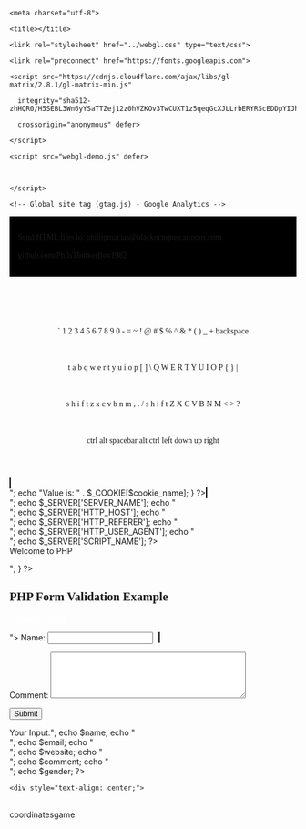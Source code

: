 

<!doctype html>
<?php
$cookie_name = "user";
$cookie_value = "blackoctopuscartoons";
setcookie($cookie_name, $cookie_value, time() + (86400 * 30), "/"); // 86400 = 1 day
?>
<html lang="en">

  <head>

    <meta charset="utf-8">

    <title></title>

    <link rel="stylesheet" href="../webgl.css" type="text/css">

    <link rel="preconnect" href="https://fonts.googleapis.com">
<link rel="preconnect" href="https://fonts.gstatic.com" crossorigin>
<link href="https://fonts.googleapis.com/css2?family=Press+Start+2P&display=swap" rel="stylesheet">
<style>

.error {color: #FF0000;}

  canvas {

	border: 2px solid black;

	background-color: blue;

}

video {

	display: none;

}

.feed-links {display:none !important;}
  
 #top {
    border: 1px solid blue;
    height: 500px;
}
   

#bottom {
    border: 1px solid red;
} 
  
  
</style>

    <script src="https://cdnjs.cloudflare.com/ajax/libs/gl-matrix/2.8.1/gl-matrix-min.js"

      integrity="sha512-zhHQR0/H5SEBL3Wn6yYSaTTZej12z0hVZKOv3TwCUXT1z5qeqGcXJLLrbERYRScEDDpYIJhPC1fk31gqR783iQ=="

      crossorigin="anonymous" defer>

    </script>

    <script src="webgl-demo.js" defer>

    

    </script>
    
    <!-- Global site tag (gtag.js) - Google Analytics -->

<script async src="https://www.googletagmanager.com/gtag/js?id=G-H3KRV7YLRV"></script>

<script>

  window.dataLayer = window.dataLayer || [];

  function gtag(){dataLayer.push(arguments);}

  gtag('js', new Date());

  gtag('config', 'G-H3KRV7YLRV');

</script>
</head>

  
  
  
  




<body>

  <script>
  document.getElementById( 'bottom' ).scrollIntoView();




function top() {
    document.getElementById( 'top' ).scrollIntoView();    
};

function bottom() {
    document.getElementById( 'bottom' ).scrollIntoView();
    window.setTimeout( function () { top(); }, 2000 );
};

bottom();
  </script>
<div id="top" style="padding: 15px; background-color: black";><p style="font-family: 'Press Start 2P'">Send HTML files to: phillipmacias@blackoctopuscartoons.com
  <br>
  <br>
 github.com/PhilsThinkerBox1982
  </p></div>
<div id="top" style="padding: 10px"><p style="text-align: center; font-size: 14px; font-family: 'Press Start 2P'">
  <br>
  <br>
  <br>
  <br>
  ` 1 2 3 4 5 6 7 8 9 0 - = ~ ! @ # $ % ^ & * ( ) _ + backspace
  <br>
  <br>
  <br>
  <br>
  t a b q w e r t y u i o p [ ] \ Q W E R T Y U I O P { } |
  <br>
  <br>
  <br>
  <br>
  s h i f t z x c v b n m , . / s h i f t Z X C V B N M < > ?
  <br>
  <br>
  <br>
  <br>
  ctrl alt spacebar alt ctrl left down up right
  </p>
  
  
  
  <br>
  
  </div>


  
  
  
  
  
  
  
  
  
  <br>
  
  
  
  
 <canvas id="cookie" width="100" height="100" style="background-color:chocolate; border:1px solid #000000;">   
  </canvas> 
  <br />
<?php
if(!isset($_COOKIE[$cookie_name])) {
     echo "Cookie named '" . $cookie_name . "' is not set!";
} else {
     echo "Cookie '" . $cookie_name . "' is set!<br>";
     echo "Value is: " . $_COOKIE[$cookie_name];
}
?>
  

 

  

  <script>
  var c = document.getElementById("cookie");
var ctx = c.getContext("2d");
ctx.beginPath();
ctx.rect(10, 10, 10, 10);
ctx.stroke();
    ctx.fillStyle = "brown";

ctx.fill();
    


ctx.beginPath();

ctx.rect(10, 50, 10, 10);

ctx.stroke();

    ctx.fillStyle = "brown";

ctx.fill();
    

ctx.beginPath();

ctx.rect(10, 75, 10, 10);

ctx.stroke();

    ctx.fillStyle = "brown";

ctx.fill();
 


ctx.beginPath();

ctx.rect(50, 30, 10, 10);

ctx.stroke();

    ctx.fillStyle = "brown";

ctx.fill();
    
    ctx.beginPath();

ctx.rect(75, 75, 10, 10);

ctx.stroke();

    ctx.fillStyle = "brown";

ctx.fill();
    
    
     ctx.beginPath();

ctx.rect(75, 10, 10, 10);

ctx.stroke();

    ctx.fillStyle = "brown";

ctx.fill();
    
    
    
</script>
  
  
  
  
  
  
  <canvas id="rabbit" width="100" height="100" style="background-color:black; border:1px solid #000000;">   
  </canvas>
  

  <script>
  var c = document.getElementById("rabbit");
var ctx = c.getContext("2d");
ctx.beginPath();
ctx.rect(20, 50, 50, 50);
ctx.stroke();
    ctx.fillStyle = "white";

ctx.fill();
    
var d = document.getElementById("rabbit");

var ctx = c.getContext("2d");

ctx.beginPath();

ctx.rect(10, 75, 25, 25);

ctx.stroke();

    ctx.fillStyle = "white";

ctx.fill();
    
 var e = document.getElementById("rabbit");

var ctx = c.getContext("2d");

ctx.beginPath();

ctx.rect(10, 30, 50, 10);

ctx.stroke();

    ctx.fillStyle = "white";

ctx.fill();
 
var f = document.getElementById("rabbit");

var ctx = c.getContext("2d");

ctx.beginPath();

ctx.rect(50, 30, 35, 35);

ctx.stroke();

    ctx.fillStyle = "white";

ctx.fill();
    
    
</script>
  
  <br>
  
  
  
  
  
  <?php
  echo $_SERVER['PHP_SELF'];
echo "<br>";
echo $_SERVER['SERVER_NAME'];
echo "<br>";
echo $_SERVER['HTTP_HOST'];
echo "<br>";
echo $_SERVER['HTTP_REFERER'];
echo "<br>";
echo $_SERVER['HTTP_USER_AGENT'];
echo "<br>";
echo $_SERVER['SCRIPT_NAME'];
?>
  
  
  <br />
  
  
  
  
  
  
  <?php
// router.php
if (preg_match('/\.(?:png|jpg|jpeg|gif)$/', $_SERVER["REQUEST_URI"])) {
    return false;    // serve the requested resource as-is.
} else { 
    echo "<p>Welcome to PHP</p>";
}
?>
  
  
  
  
<?php
// define variables and set to empty values
$nameErr = $emailErr = $genderErr = $websiteErr = "";
$name = $email = $gender = $comment = $website = "";

if ($_SERVER["REQUEST_METHOD"] == "POST") {
  if (empty($_POST["name"])) {
    $nameErr = "Name is required";
  } else {
    $name = test_input($_POST["name"]);
    // check if name only contains letters and whitespace
    if (!preg_match("/^[a-zA-Z-' ]*$/",$name)) {
      $nameErr = "Only letters and white space allowed";
    }
  }
  
  if (empty($_POST["email"])) {
    $emailErr = "Email is required";
  } else {
    $email = test_input($_POST["email"]);
    // check if e-mail address is well-formed
    if (!filter_var($email, FILTER_VALIDATE_EMAIL)) {
      $emailErr = "Invalid email format";
    }
  }
    
  if (empty($_POST["website"])) {
    $website = "";
  } else {
    $website = test_input($_POST["website"]);
    // check if URL address syntax is valid
    if (!preg_match("/\b(?:(?:https?|ftp):\/\/|www\.)[-a-z0-9+&@#\/%?=~_|!:,.;]*[-a-z0-9+&@#\/%=~_|]/i",$website)) {
      $websiteErr = "Invalid URL";
    }    
  }

  if (empty($_POST["comment"])) {
    $comment = "";
  } else {
    $comment = test_input($_POST["comment"]);
  }

  if (empty($_POST["gender"])) {
    $genderErr = "Gender is required";
  } else {
    $gender = test_input($_POST["gender"]);
  }
}

function test_input($data) {
  $data = trim($data);
  $data = stripslashes($data);
  $data = htmlspecialchars($data);
  return $data;
}
?>

<h2 style="font-family: 'Press Start 2P'">PHP Form Validation Example</h2>
<p><span class="error" style="color: white;">* required field</span></p>
<form method="post" action="<?php echo htmlspecialchars($_SERVER["PHP_SELF"]);?>">  
  Name: <input type="text" name="name">
  <span class="error" style="color: white;">* <?php echo $nameErr;?></span>
  
  
  
  
  <canvas id="cookie1" width="100" height="100" style="background-color:chocolate; border:1px solid #000000;">   
  </canvas>

 

  

  <script>
  var c = document.getElementById("cookie1");
var ctx = c.getContext("2d");
ctx.beginPath();
ctx.rect(25, 25, 10, 10);
ctx.stroke();
    ctx.fillStyle = "brown";

ctx.fill();
    
    ctx.beginPath();
ctx.rect(10, 10, 10, 10);
ctx.stroke();
    ctx.fillStyle = "brown";

ctx.fill();
    

    


ctx.beginPath();

ctx.rect(75, 50, 10, 10);

ctx.stroke();

    ctx.fillStyle = "brown";

ctx.fill();
    

ctx.beginPath();

ctx.rect(10, 75, 10, 10);

ctx.stroke();

    ctx.fillStyle = "brown";

ctx.fill();
 


ctx.beginPath();

ctx.rect(50, 30, 10, 10);

ctx.stroke();

    ctx.fillStyle = "brown";

ctx.fill();
    
    ctx.beginPath();

ctx.rect(75, 25, 10, 10);

ctx.stroke();

    ctx.fillStyle = "";

ctx.fill();
    
</script>
  
  
  
  
  
  
  
  <br />
  <!--
  E-mail: <input type="text" name="email">
  <span class="error">* <?php echo $emailErr;?></span>
-->
  
  <!--
  Website: <input type="text" name="website">
  <span class="error"><?php echo $websiteErr;?></span>
-->
 
  Comment: <textarea name="comment" rows="5" cols="40" ></textarea>
  <br>
  <!--
  Gender:
  <input type="radio" name="gender" value="female">Female
  <input type="radio" name="gender" value="male">Male
  <input type="radio" name="gender" value="other">Other
  <span class="error">* <?php echo $genderErr;?></span>
-->
  
  <input type="submit" name="submit" value="Submit">  
</form>

<?php
echo "<h2>Your Input:</h2>";
echo $name;
echo "<br>";
echo $email;
echo "<br>";
echo $website;
echo "<br>";
echo $comment;
echo "<br>";
echo $gender;
?>

</body>
</html>
  
  
  
  
  
  
  
  
  
  
  
  
  
  
  
  
  
  
    <div style="text-align: center;">
  <canvas id="tapeworm" width="100" height="100" style="background-color:black; ">

</canvas>
<br />
coordinatesgame
<br />
  </div> 
<script async src="https://pagead2.googlesyndication.com/pagead/js/adsbygoogle.js?client=ca-pub-5345138253575439"
     crossorigin="anonymous"></script>

  
  
<div style="text-align: center">
      
  <br />
  <div style="text-align: center">

  
    
<!--
<div style="text-align: center">


<p>
<a href="http://www.java3d.org/" target="_blank" style="font-size: 32px" >
 <u>java3d.org</u>
</a>
  
</p>
  -->
  
  

</div>
 


  
  
  
  
<div>
<canvas id="scene" width="850" height="480" style="background-color: blue;" >
</canvas>
  <!--
<p>
<u>
<a href="https://www.khronos.org/webgl" target="_blank" style="font-size: 32px" ><cite>
created with > WebGL

</cite>
</a>
</u>
  
    </p>
-->
</div>
<br />
  <div class="separator" style="clear: both;"><img alt="" border="0" width="600" data-original-height="335" data-original-width="1600" src="https://blogger.googleusercontent.com/img/a/AVvXsEg4btF0ln4OZwuwnc6PapbTTJI3Vzc69w_1cv_Dp9Y3apvUcXg9bTcxS5Q9T8ZJCXjv6gv2o2CbDnQRsUwMjC4JqChSQ8wC_ldz5KmYmJE8sQlPs7Xascg2RpRw2ApoSjsQf_hTWOg3t6uBcdp2XcJnyPb7NqlgIIK8928CfxQrPKcDAKCqb3wAUS417w=s600"/></div>
<br /><br /><br /> 
  
  <!--
<div style="text-align: center;">
<p>
Distance = √((X<sub>1</sub> - X<sub>2</sub>)<sup>2</sup> + (Y<sub>1</sub>
- Y<sub>2</sub>)<sup>2</sup> + (Z<sub>1</sub> -
Z<sub>2</sub>)<sup>2</sup>)
-->
<br />
<br /><br /><br />
  <!--

-->
  
  
  <br />
  
<br />
  <br />
  <br />
  <br />
  
  
  <script>

  var cubeRotation = 0.0;

window.onload = main;

function main() {

  const canvas = document.querySelector('#scene');

  const gl = canvas.getContext('webgl') || canvas.getContext('experimental-webgl');  

  if (!gl) {

    alert('Unable to initialize WebGL. Your browser or machine may not support it.');

    return;

  }

  /* Vertex shader program

*/

  const vsSource = `

    attribute vec4 aVertexPosition;

    attribute vec4 aVertexColor;

    uniform mat4 uModelViewMatrix;

    uniform mat4 uProjectionMatrix;

    varying lowp vec4 vColor;

    void main(void) {

      gl_Position = uProjectionMatrix * uModelViewMatrix * aVertexPosition;

      vColor = aVertexColor;

    }

  `;

  // Fragment shader program

  const fsSource = `

    varying lowp vec4 vColor;

    void main(void) {

      gl_FragColor = vColor;

    }

  `;

  // Initialize a shader program; this is where all the lighting

  // for the vertices and so forth is established.

  const shaderProgram = initShaderProgram(gl, vsSource, fsSource);

  // Collect all the info needed to use the shader program.

  // Look up which attributes our shader program is using

  // for aVertexPosition, aVertexColor and also

  // look up uniform locations.

  const programInfo = {

    program: shaderProgram,

    attribLocations: {

      vertexPosition: gl.getAttribLocation(shaderProgram, 'aVertexPosition'),

      vertexColor: gl.getAttribLocation(shaderProgram, 'aVertexColor'),

    },

    uniformLocations: {

      projectionMatrix: gl.getUniformLocation(shaderProgram, 'uProjectionMatrix'),

      modelViewMatrix: gl.getUniformLocation(shaderProgram, 'uModelViewMatrix'),

    }

  };

  // Here's where we call the routine that builds all the

  // objects we'll be drawing.

  const buffers = initBuffers(gl);

  var then = 0;

  // Draw the scene repeatedly

  function render(now) {

    now *= 0.001;  // convert to seconds

    const deltaTime = now - then;

    then = now;

    drawScene(gl, programInfo, buffers, deltaTime);

    requestAnimationFrame(render);

  }

  requestAnimationFrame(render);

}

//

// initBuffers

//

// Initialize the buffers we'll need. For this demo, we just

// have one object -- a simple three-dimensional cube.

//

function initBuffers(gl) {

  // Create a buffer for the cube's vertex positions.

  const positionBuffer = gl.createBuffer();

  // Select the positionBuffer as the one to apply buffer

  // operations to from here out.

  gl.bindBuffer(gl.ARRAY_BUFFER, positionBuffer);

  // Now create an array of positions for the cube.

  const positions = [

    /* Red */

    3,0,0,

    0,0,-3,

    0,2,-2,

    2,2,0,

    /* orange */

    -3,0,0,

    0,0,-3,

    0,2,-2,

    -2,2,0,
    

    /* yellow */

    -3, 0, 0,

    0, 0, 3,

    0, 2, 2,

   -2, 2, 0,

    

    /* green */

    0, 0, 3,

    3, 0, 0,

  2, 2, 0,

  0, 2, 2,

    /* blue */

    3, 0, 0,

    0, 0, -3,

     0,  -2, -2,

     2,  -2, 0,

    /* indigo */

    0, 0, -3,

     -3, 0, 0,

     -2, -2, 0,

    0, -2, -2,

   /* violet */

    -3, 0, 0,

    0, 0, 3,

    0, -2, 2,

    -2, -2, 0,

    

    /* black */

    3, 0, 0,

    0, 0, 3,

    0, -2, 2,

    2, -2, 0,

    /* white */
    
  0,2,-2,
  -2,2,0,
  0,2,2,
  2,2,0,
    
  /* tenth */
  0,-2,-2,
  -2,-2,0,
  0,-2,2,
  2,-2,0,
    
    /* Tink */
  3,0,1,
  3,1,1,
  4,1,1,
  4,0,1,
    
   /* turquoise */
  3,1,0,
  3,2,0,
 4,2,0,
  4,1,0,

];

  // Now pass the list of positions into WebGL to build the

  // shape. We do this by creating a Float32Array from the

  // JavaScript array, then use it to fill the current buffer.

  gl.bufferData(gl.ARRAY_BUFFER, new Float32Array(positions), gl.STATIC_DRAW);

  // Now set up the colors for the faces. We'll use solid colors

  // for each face.

  const faceColors = [

  //* red */ 

    [.01, 0, .01, 1.0],

 /* orange */

    [.01, 0, .01, 1.0],   

  /* yellow */

    [.01, 0, .01,  1],    

 /*  green */

    [.01, 0, .01, 1],   

  /*   blue */

    [.01,  0,  .01,  1.0],    

 /* indigo */

    [ .01, 0, .01,  1.0],

     /* violet */

    [ .01, 0, .01,  1.0],

/* black */

    [ .01, 0, .01,  1.0],
    
/* white */
   [.01,0,.01,1.0],
/* tenth */
   [.01,0,.01,1.0],
    
/* Tink */
   [.01,0,.01,1.0],
     
/* turquoise */
   [.01,0,.01,1.0],
    
  ];

  // Convert the array of colors into a table for all the vertices.

  var colors = [];

  for (var j = 0; j < faceColors.length; ++j) {

    const c = faceColors[j];

    // Repeat each color four times for the four vertices of the face

    colors = colors.concat(c, c, c, c);

  }

  const colorBuffer = gl.createBuffer();

  gl.bindBuffer(gl.ARRAY_BUFFER, colorBuffer);

  gl.bufferData(gl.ARRAY_BUFFER, new Float32Array(colors), gl.STATIC_DRAW);

  // Build the element array buffer; this specifies the indices

  // into the vertex arrays for each face's vertices.

  const indexBuffer = gl.createBuffer();

  gl.bindBuffer(gl.ELEMENT_ARRAY_BUFFER, indexBuffer);

  // This array defines each face as two triangles, using the

  // indices into the vertex array to specify each triangle's

  // position.

  const indices = [

    0,  1,  2,      0,  2,  3,    // front

    4,  5,  6,      4,  6,  7,    // back

    8,  9,  10,     8,  10, 11,   // top

    12, 13, 14,     12, 14, 15,   // bottom

    16, 17, 18,     16, 18, 19,   // right

    20, 21, 22,     20, 22, 23,   // left

    24, 25, 26,     24, 26, 27,

/* carpet */

    28, 29, 30,     28, 30, 31,

/* tinkerbell */

    32, 33, 34,     32, 34, 35,
    
/* center */
    36,37,38,       36,38, 39,
/* tenth */
    40,41,42,       40,42,43,
/* Tink */
    44,45,46,		44,46,47,
/* turquoise */
    48,49,50,		48,50,51,

  ];

  // Now send the element array to GL

  gl.bufferData(gl.ELEMENT_ARRAY_BUFFER,

      new Uint16Array(indices), gl.STATIC_DRAW);

  return {

    position: positionBuffer,

    color: colorBuffer,

    indices: indexBuffer,

  };

}

//

// Draw the scene.

//

function drawScene(gl, programInfo, buffers, deltaTime) {

  gl.clearColor(0.1, 0.0, 0.1, 0.9);  // Clear to black, fully opaque

  gl.clearDepth(1.0);                 // Clear everything

  gl.enable(gl.DEPTH_TEST);           // Enable depth testing

  gl.depthFunc(gl.LEQUAL);            // Near things obscure far things

  // Clear the canvas before we start drawing on it.

  gl.clear(gl.COLOR_BUFFER_BIT | gl.DEPTH_BUFFER_BIT);

  // Create a perspective matrix, a special matrix that is

  // used to simulate the distortion of perspective in a camera.

  // Our field of view is 45 degrees, with a width/height

  // ratio that matches the display size of the canvas

  // and we only want to see objects between 0.1 units

  // and 100 units away from the camera.

  const fieldOfView = 45 * Math.PI / 180;   // in radians

  const aspect = gl.canvas.clientWidth / gl.canvas.clientHeight;

  const zNear = 0.1;

  const zFar = 100.0;

  const projectionMatrix = mat4.create();

  // note: glmatrix.js always has the first argument

  // as the destination to receive the result.

  mat4.perspective(projectionMatrix,

                   fieldOfView,

                   aspect,

                   zNear,

                   zFar);

  // Set the drawing position to the "identity" point, which is

  // the center of the scene.

  const modelViewMatrix = mat4.create();

  // Now move the drawing position a bit to where we want to

  // start drawing the square.

  mat4.translate(modelViewMatrix,     // destination matrix

                 modelViewMatrix,     // matrix to translate

                 [.5, 0, -15]);  // amount to translate

  mat4.rotate(modelViewMatrix,  // destination matrix

              modelViewMatrix,  // matrix to rotate

              cubeRotation,     // amount to rotate in radians

              [.5,1,.5]);       // axis to rotate around (Z)

  mat4.rotate(modelViewMatrix,  // destination matrix

              modelViewMatrix,  // matrix to rotate

              cubeRotation * 60,// amount to rotate in radians

              [1,1,0]);       // axis to rotate around (X)

  // Tell WebGL how to pull out the positions from the position

  // buffer into the vertexPosition attribute

  {

    const numComponents = 3;

    const type = gl.FLOAT;

    const normalize = false;

    const stride = 0;

    const offset = 0;

    gl.bindBuffer(gl.ARRAY_BUFFER, buffers.position);

    gl.vertexAttribPointer(

        programInfo.attribLocations.vertexPosition,

        numComponents,

        type,

        normalize,

        stride,

        offset);

    gl.enableVertexAttribArray(

        programInfo.attribLocations.vertexPosition);

  }

  // Tell WebGL how to pull out the colors from the color buffer

  // into the vertexColor attribute.

  {

    const numComponents = 4;

    const type = gl.FLOAT;

    const normalize = false;

    const stride = 0;

    const offset = 0;

    gl.bindBuffer(gl.ARRAY_BUFFER, buffers.color);

    gl.vertexAttribPointer(

        programInfo.attribLocations.vertexColor,

        numComponents,

        type,

        normalize,

        stride,

        offset);

    gl.enableVertexAttribArray(

        programInfo.attribLocations.vertexColor);

  }

  // Tell WebGL which indices to use to index the vertices

  gl.bindBuffer(gl.ELEMENT_ARRAY_BUFFER, buffers.indices);

  // Tell WebGL to use our program when drawing

  gl.useProgram(programInfo.program);

  // Set the shader uniforms

  gl.uniformMatrix4fv(

      programInfo.uniformLocations.projectionMatrix,

      false,

      projectionMatrix);

  gl.uniformMatrix4fv(

      programInfo.uniformLocations.modelViewMatrix,

      false,

      modelViewMatrix);

  {

    const vertexCount = 72;

    const type = gl.UNSIGNED_SHORT;

    const offset = 0;

    gl.drawElements(gl.TRIANGLES, vertexCount, type, offset);

  }

  // Update the rotation for the next draw

  cubeRotation += deltaTime;

}

//

// Initialize a shader program, so WebGL knows how to draw our data

//

function initShaderProgram(gl, vsSource, fsSource) {

  const vertexShader = loadShader(gl, gl.VERTEX_SHADER, vsSource);

  const fragmentShader = loadShader(gl, gl.FRAGMENT_SHADER, fsSource);

  // Create the shader program

  const shaderProgram = gl.createProgram();

  gl.attachShader(shaderProgram, vertexShader);

  gl.attachShader(shaderProgram, fragmentShader);

  gl.linkProgram(shaderProgram);

  // If creating the shader program failed, alert

  if (!gl.getProgramParameter(shaderProgram, gl.LINK_STATUS)) {

    alert('Unable to initialize the shader program: ' + gl.getProgramInfoLog(shaderProgram));

    return null;

  }

  return shaderProgram;

}

//

// creates a shader of the given type, uploads the source and

// compiles it.

//

function loadShader(gl, type, source) {

  const shader = gl.createShader(type);

  // Send the source to the shader object

  gl.shaderSource(shader, source);

  // Compile the shader program

  gl.compileShader(shader);

  // See if it compiled successfully

  if (!gl.getShaderParameter(shader, gl.COMPILE_STATUS)) {

    alert('An error occurred compiling the shaders: ' + gl.getShaderInfoLog(shader));

    gl.deleteShader(shader);

    return null;
  }
  return shader;
}
</script>
  
  </div>
 
         

 
  <br />
  
<script>

var c = document.getElementById("tapeworm");

var ctx = c.getContext("2d");

ctx.beginPath();

ctx.moveTo(20, 20);

ctx.bezierCurveTo(5, 50, 50, 60, 75, 80);

ctx.strokeStyle = "#FF0000";
ctx.lineWidth = "1";
ctx.lineCap = "round";
ctx.stroke();

</script>
   <div>
<canvas id="tapeworm1" width="100" height="100" style="float: left; clear: ; background-color:black; ">

</canvas>

  <br />
  
         

<script>

var c = document.getElementById("tapeworm1");

var ctx = c.getContext("2d");

ctx.beginPath();

ctx.moveTo(20, 20);

ctx.bezierCurveTo(80, 70, 25, 35, 50, 80);

ctx.strokeStyle = "#FF0000";
ctx.lineWidth = "1";
ctx.lineCap = "round";
ctx.stroke();

</script>
  
  
  
  <canvas id="tapeworm2" width="100" height="100" style="float: right ; background-color:black; ">

</canvas>

  <br />
  
         

<script>

var c = document.getElementById("tapeworm2");

var ctx = c.getContext("2d");

ctx.beginPath();

ctx.moveTo(20, 20);

ctx.bezierCurveTo(80, 30, 40,40, 30, 80);

ctx.strokeStyle = "#0000FF";
ctx.lineWidth = "1";
ctx.lineCap = "round";
ctx.stroke();

</script>
  </div>
  
  
         
<canvas id="arrow" width="100" height="100" style="background-color:black; border:1px solid #000000;">

   </canvas>
                 
  <script>
    var c = document.getElementById("arrow");
  var ctx = c.getContext("2d");
    
  ctx.beginPath();

ctx.moveTo(10,60);

ctx.lineTo(25,90);

ctx.strokeStyle = "gold";
ctx.lineWidth = "5";

ctx.stroke();
    
        

ctx.stroke();
        
ctx.beginPath();
ctx.moveTo(45,60);
ctx.lineTo(25,90);
ctx.strokeStyle = "gold";
ctx.lineWidth = "5";
ctx.stroke();
    
ctx.beginPath();
ctx.moveTo(35,10);
ctx.lineTo(25,90);
ctx.strokeStyle = "gold";
ctx.lineWidth = "5";
ctx.stroke();
    

    
   
  </script>
  
  
  
  

  
  
  
  
  
  
  
  
  
  
  <canvas id="arrow1" width="100" height="100" style="float: right; background-color:black; border:1px solid #000000;">

   </canvas>
                 
  <script>
    var c = document.getElementById("arrow1");
  var ctx = c.getContext("2d");
    
  ctx.beginPath();

ctx.moveTo(100,0);

ctx.lineTo(0,80);

ctx.strokeStyle = "gold";
ctx.lineWidth = "5";

ctx.stroke();
    
        

ctx.stroke();
        
ctx.beginPath();
ctx.moveTo(45,60);
ctx.lineTo(0,80);
ctx.strokeStyle = "gold";
ctx.lineWidth = "5";
ctx.stroke();
    
ctx.beginPath();
ctx.moveTo(35,10);
ctx.lineTo(0,90);
ctx.strokeStyle = "gold";
ctx.lineWidth = "5";
ctx.stroke();
    

    
   
  </script>





  
  <div id="bottom"></div>

</body>
</html>
  
